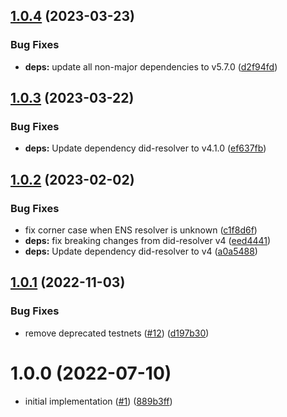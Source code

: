 ## [1.0.4](https://github.com/veramolabs/ens-did-resolver/compare/1.0.3...1.0.4) (2023-03-23)


### Bug Fixes

* **deps:** update all non-major dependencies to v5.7.0 ([d2f94fd](https://github.com/veramolabs/ens-did-resolver/commit/d2f94fd4382bb4a18a8fda91bb0cc248ead7e476))

## [1.0.3](https://github.com/veramolabs/ens-did-resolver/compare/1.0.2...1.0.3) (2023-03-22)


### Bug Fixes

* **deps:** Update dependency did-resolver to v4.1.0 ([ef637fb](https://github.com/veramolabs/ens-did-resolver/commit/ef637fb2e3db1ffde82a905b9d6d8046a0de27ac))

## [1.0.2](https://github.com/veramolabs/ens-did-resolver/compare/1.0.1...1.0.2) (2023-02-02)


### Bug Fixes

* fix corner case when ENS resolver is unknown ([c1f8d6f](https://github.com/veramolabs/ens-did-resolver/commit/c1f8d6fd5b21c57e17bfc06fe063f02962404d70))
* **deps:** fix breaking changes from did-resolver v4 ([eed4441](https://github.com/veramolabs/ens-did-resolver/commit/eed4441565b131e7ea6cd7aec7e20b72c69e8bbd))
* **deps:** Update dependency did-resolver to v4 ([a0a5488](https://github.com/veramolabs/ens-did-resolver/commit/a0a5488d95b06c2450d7b168f4275338d72beffd))

## [1.0.1](https://github.com/veramolabs/ens-did-resolver/compare/1.0.0...1.0.1) (2022-11-03)


### Bug Fixes

* remove deprecated testnets ([#12](https://github.com/veramolabs/ens-did-resolver/issues/12)) ([d197b30](https://github.com/veramolabs/ens-did-resolver/commit/d197b307d30be1fe6a89ff7e807bf96ed76c1833))

# 1.0.0 (2022-07-10)


* initial implementation ([#1](https://github.com/veramolabs/ens-did-resolver/issues/1)) ([889b3ff](https://github.com/veramolabs/ens-did-resolver/commit/889b3ff6a77fe127d2d58a9d5d99b5628667b583))
